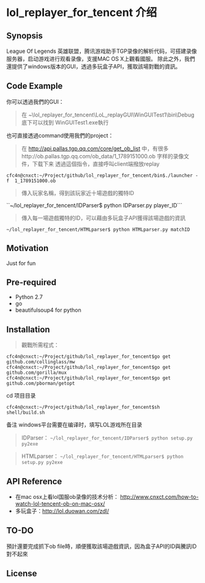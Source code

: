 # lol_replayer_for_tencent 介绍

## Synopsis

League Of Legends 英雄联盟，腾讯游戏助手TGP录像的解析代码，可搭建录像服务器，启动游戏进行观看录像，支援MAC OS X上觀看國服。
除此之外，我們還提供了windows版本的GUI，透過多玩盒子API，獲取該場對戰的資訊。


## Code Example

你可以透過我們的GUI：
>在 ~\lol_replayer_for_tencent\LoL_replayGUI\WinGUITest1\bin\Debug 底下可以找到 WinGUITest1.exe執行

也可直接透過command使用我們的project：
>在 http://api.pallas.tgp.qq.com/core/get_ob_list 中，有很多http://ob.pallas.tgp.qq.com/ob_data/1_1789151000.ob 字样的录像文件，下载下来
>透過這個指令，直接呼叫client端撥放replay

``cfc4n@cnxct:~/Project/github/lol_replayer_for_tencent/bin$./launcher -f  1_1789151000.ob``

>傳入玩家名稱，得到該玩家近十場遊戲的獨特ID

``~/lol_replayer_for_tencent/IDParser$ python IDParser.py player_ID```

>傳入每一場遊戲獨特的ID，可以藉由多玩盒子API獲得該場遊戲的資訊

``~/lol_replayer_for_tencent/HTMLparser$ python HTMLparser.py matchID``

## Motivation

Just for fun
## Pre-required


- Python 2.7
- go 
- beautifulsoup4 for python


## Installation

> 觀戰所需程式：
```
cfc4n@cnxct:~/Project/github/lol_replayer_for_tencent$go get github.com/collinglass/mw
cfc4n@cnxct:~/Project/github/lol_replayer_for_tencent$go get github.com/gorilla/mux
cfc4n@cnxct:~/Project/github/lol_replayer_for_tencent$go get github.com/pborman/getopt
```
cd 项目目录

``cfc4n@cnxct:~/Project/github/lol_replayer_for_tencent$sh shell/build.sh``

备注 windows平台需要在编译时，填写LOL游戏所在目录

> IDParser：
``~/lol_replayer_for_tencent/IDParser$ python setup.py py2exe``

> HTMLparser：
``~/lol_replayer_for_tencent/HTMLparser$ python setup.py py2exe``

## API Reference

- 在mac osx上看lol国服ob录像的技术分析： http://www.cnxct.com/how-to-watch-lol-tencent-ob-on-mac-osx/
- 多玩盒子：http://lol.duowan.com/zdl/

## TO-DO

預計還要完成抓下ob file時，順便獲取該場遊戲資訊，因為盒子API的ID與騰訊ID對不起來

## License



